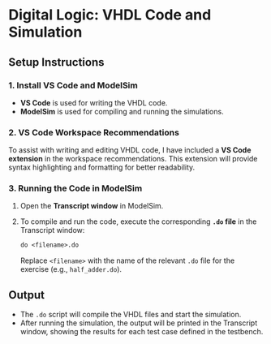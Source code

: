 # Digital Logic: VHDL Code and Simulation

## Setup Instructions

### 1. Install VS Code and ModelSim

- **VS Code** is used for writing the VHDL code.
- **ModelSim** is used for compiling and running the simulations.

### 2. VS Code Workspace Recommendations

To assist with writing and editing VHDL code, I have included a **VS Code extension** in the workspace recommendations. This extension will provide syntax highlighting and formatting for better readability.

### 3. Running the Code in ModelSim

1. Open the **Transcript window** in ModelSim.
2. To compile and run the code, execute the corresponding **`.do` file** in the Transcript window:

   ```tcl
   do <filename>.do
   ```

   Replace `<filename>` with the name of the relevant `.do` file for the exercise (e.g., `half_adder.do`).

## Output

- The `.do` script will compile the VHDL files and start the simulation.
- After running the simulation, the output will be printed in the Transcript window, showing the results for each test case defined in the testbench.

